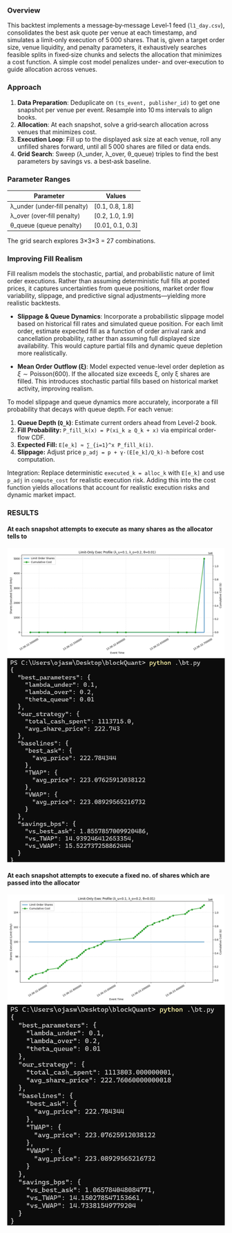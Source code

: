 ### Overview
This backtest implements a message‐by‐message Level‑1 feed (`l1_day.csv`), consolidates the best ask quote per venue at each timestamp, and simulates a limit‐only execution of 5 000 shares. That is, given a target order size, venue liquidity, and penalty parameters, it exhaustively searches feasible splits in fixed‐size chunks and selects the allocation that minimizes a cost function. A simple cost model penalizes under‐ and over‐execution to guide allocation across venues.

### Approach
1. **Data Preparation**: Deduplicate on `(ts_event, publisher_id)` to get one snapshot per venue per event. Resample into 10 ms intervals to align books.
2. **Allocation**: At each snapshot, solve a grid‐search allocation across venues that minimizes cost.
3. **Execution Loop**: Fill up to the displayed ask size at each venue, roll any unfilled shares forward, until all 5 000 shares are filled or data ends.
4. **Grid Search**: Sweep (λ_under, λ_over, θ_queue) triples to find the best parameters by savings vs. a best‐ask baseline.

### Parameter Ranges
| Parameter           | Values             |
| ------------------- | ------------------ |
| λ_under (under‐fill penalty) | [0.1, 0.8, 1.8]  |
| λ_over  (over‐fill penalty)  | [0.2, 1.0, 1.9]  |
| θ_queue (queue penalty)      | [0.01, 0.1, 0.3] |

The grid search explores 3×3×3 = 27 combinations.

### Improving Fill Realism
Fill realism models the stochastic, partial, and probabilistic nature of limit order executions. Rather than assuming deterministic full fills at posted prices, it captures uncertainties from queue positions, market order flow variability, slippage, and predictive signal adjustments—yielding more realistic backtests. 
- **Slippage & Queue Dynamics**: Incorporate a probabilistic slippage model based on historical fill rates and simulated queue position. For each limit order, estimate expected fill as a function of order arrival rank and cancellation probability, rather than assuming full displayed size availability. This would capture partial fills and dynamic queue depletion more realistically.

* **Mean Order Outflow (ξ)**: Model expected venue-level order depletion as $\xi \sim \text{Poisson}(600)$. If the allocated size exceeds ξ, only ξ shares are filled. This introduces stochastic partial fills based on historical market activity, improving realism.

To model slippage and queue dynamics more accurately, incorporate a fill probability that decays with queue depth. For each venue:

  1. **Queue Depth (`Q_k`)**: Estimate current orders ahead from Level-2 book.
  2. **Fill Probability:** `P_fill_k(x) = P(xi_k ≥ Q_k + x)` via empirical order-flow CDF.
  3. **Expected Fill:** `E[e_k] ≈ ∑_{i=1}^x P_fill_k(i)`.
  4. **Slippage:** Adjust price `p_adj = p + γ·(E[e_k]/Q_k)·h` before cost computation.

Integration: Replace deterministic `executed_k = alloc_k` with `E[e_k]` and use `p_adj` in `compute_cost` for realistic execution risk. Adding this into the cost function yields allocations that account for realistic execution risks and dynamic market impact.

### RESULTS
#### At each snapshot attempts to execute as many shares as the allocator tells to
![alt text][r1a]
![alt text][r1b]

[r1a]: https://github.com/Ojaswy/HFT_Equity_Markets/blob/main/Strategy/result1.png
[r1b]: https://github.com/Ojaswy/HFT_Equity_Markets/blob/main/Strategy/res1_json.png

#### At each snapshot attempts to execute a fixed no. of shares which are passed into the allocator
![alt text][r2a]
![alt text][r2b]

[r2a]: https://github.com/Ojaswy/HFT_Equity_Markets/blob/main/Strategy/result2.png
[r2b]: https://github.com/Ojaswy/HFT_Equity_Markets/blob/main/Strategy/res2_json.png
